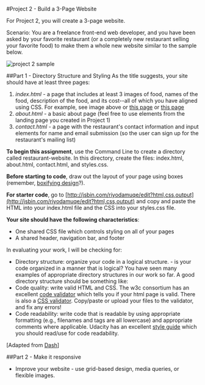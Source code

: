 #Project 2 - Build a 3-Page Website

For Project 2, you will create a 3-page website.  

Scenario: You are a freelance front-end web developer, and you have been asked by your favorite restaurant (or a completely new restaurant selling your favorite food) to make them a whole new website similar to the sample below.

![project 2 sample](https://raw.githubusercontent.com/fma2/pcp-intro-web-development/master/resources/images/project2-sample.png)


##Part 1 - Directory Structure and Styling
As the title suggests, your site should have at least three pages:

1. *index.html* - a page that includes at least 3 images of food, names of the food, description of the food, and its cost--all of which you have aligned using CSS. For example, see image above or [this page](http://www.smashingmagazine.com/images/xhtml-css-templates/decentgallery.jpg) or [this page](http://www.smashingmagazine.com/images/gal/minishowcase.jpg)
2. *about.html*  - a basic about page (feel free to use elements from the landing page you created in Project 1)
3. *contact.html* - a page with the restaurant's contact information and input elements for name and email submission (so the user can sign up for the restaurant's mailing list)

**To begin this assignment**, use the Command Line to create a directory called restaurant-website.  In this directory, create the files: index.html, about.html, contact.html, and styles.css.

**Before starting to code**, draw out the layout of your page using boxes (remember, [boxifying design](https://docs.google.com/presentation/d/1CBYD9bsQmbMLX5sZINM4B6Bx5oFDcE64_jezmKzvHLQ/edit)?).  

**For starter code**, go to [http://jsbin.com/riyodamuqe/edit?html,css,output](http://jsbin.com/riyodamuqe/edit?html,css,output) and copy and paste the HTML into your index.html file and the CSS into your styles.css file.

**Your site should have the following characteristics**:

- One shared CSS file which controls styling on all of your pages
- A shared header, navigation bar, and footer 

In evaluating your work, I will be checking for:

- Directory structure: organize your code in a logical structure.  - is your code organized in a manner that is logical? You have seen many examples of appropriate directory structures in our work so far.  A good directory structure should be something like:
- Code quality: write valid HTML and CSS. The w3c consortium has an excellent [code validator](http://validator.w3.org/#validate_by_input) which tells you if your html page is valid.  There is also a [CSS validator](http://jigsaw.w3.org/css-validator/). Copy/paste or upload your files to the validator, and fix any errors! 
- Code readability: write code that is readable by using appropriate formatting (e.g., filenames and tags are all lowercase) and appropriate comments where applicable. Udacity has an excellent [style guide](http://udacity.github.io/frontend-nanodegree-styleguide/) which you should read/use for code readability.

[Adapted from [Dash](https://dash.generalassemb.ly/projects)]

##Part 2 - Make it responsive

- Improve your website - use grid-based design, media queries, or flexible images.